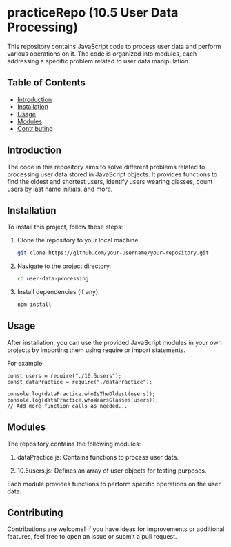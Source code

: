 # practiceRepo (10.5 User Data Processing)

This repository contains JavaScript code to process user data and perform various operations on it. The code is organized into modules, each addressing a specific problem related to user data manipulation.

## Table of Contents

- [Introduction](#introduction)
- [Installation](#installation)
- [Usage](#usage)
- [Modules](#modules)
- [Contributing](#contributing)


## Introduction

The code in this repository aims to solve different problems related to processing user data stored in JavaScript objects. It provides functions to find the oldest and shortest users, identify users wearing glasses, count users by last name initials, and more.

## Installation

To install this project, follow these steps:

1. Clone the repository to your local machine:

    ```bash
    git clone https://github.com/your-username/your-repository.git

2. Navigate to the project directory.

    ```bash
    cd user-data-processing

3. Install dependencies (if any):

    ```bash
    npm install

## Usage

After installation, you can use the provided JavaScript modules in your own projects by importing them using require or import statements.

For example:
    
    const users = require("./10.5users");
    const dataPractice = require("./dataPractice");

    console.log(dataPractice.whoIsTheOldest(users));
    console.log(dataPractice.whoWearsGlasses(users));
    // Add more function calls as needed...


## Modules

The repository contains the following modules:

1. dataPractice.js: Contains functions to process user data.

2. 10.5users.js: Defines an array of user objects for testing purposes.

Each module provides functions to perform specific operations on the user data.

## Contributing

Contributions are welcome! If you have ideas for improvements or additional features, feel free to open an issue or submit a pull request.





